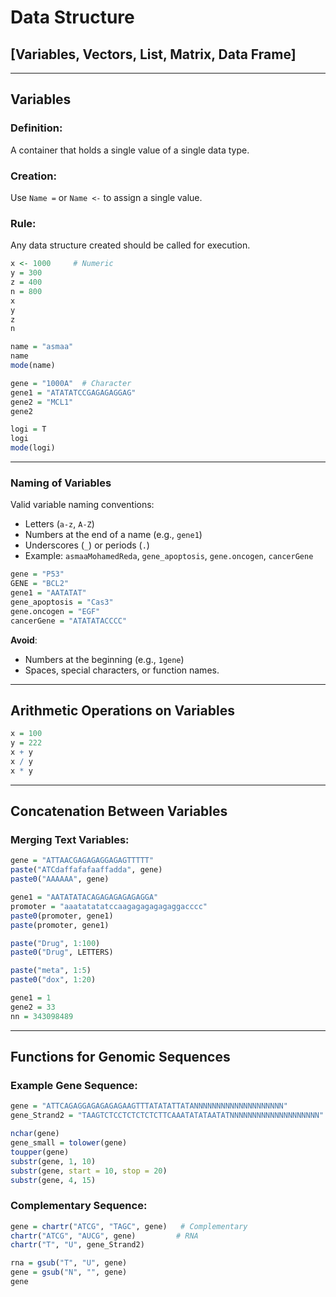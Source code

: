 
# Data Structure

## [Variables, Vectors, List, Matrix, Data Frame]

---

## Variables

### Definition:
A container that holds a single value of a single data type.

### Creation:
Use `Name =` or `Name <-` to assign a single value.

### Rule:
Any data structure created should be called for execution.

```r
x <- 1000     # Numeric
y = 300
z = 400
n = 800
x
y
z
n

name = "asmaa"
name
mode(name)

gene = "1000A"  # Character
gene1 = "ATATATCCGAGAGAGGAG"
gene2 = "MCL1"
gene2

logi = T
logi
mode(logi)
```

---

### Naming of Variables
Valid variable naming conventions:
- Letters (`a-z`, `A-Z`)
- Numbers at the end of a name (e.g., `gene1`)
- Underscores (`_`) or periods (`.`)
- Example: `asmaaMohamedReda`, `gene_apoptosis`, `gene.oncogen`, `cancerGene`

```r
gene = "P53"
GENE = "BCL2"
gene1 = "AATATAT"
gene_apoptosis = "Cas3"
gene.oncogen = "EGF"
cancerGene = "ATATATACCCC"
```

**Avoid**:
- Numbers at the beginning (e.g., `1gene`)
- Spaces, special characters, or function names.

---

## Arithmetic Operations on Variables
```r
x = 100
y = 222
x + y
x / y
x * y
```

---

## Concatenation Between Variables

### Merging Text Variables:
```r
gene = "ATTAACGAGAGAGGAGAGTTTTT"
paste("ATCdaffafafaaffadda", gene)
paste0("AAAAAA", gene)

gene1 = "AATATATACAGAGAGAGAGAGGA"
promoter = "aaatatatatccaagagagagagaggacccc"
paste0(promoter, gene1)
paste(promoter, gene1)

paste("Drug", 1:100)
paste0("Drug", LETTERS)

paste("meta", 1:5)
paste0("dox", 1:20)

gene1 = 1
gene2 = 33
nn = 343098489
```

---

## Functions for Genomic Sequences

### Example Gene Sequence:
```r
gene = "ATTCAGAGGAGAGAGAGAAGTTTATATATTATANNNNNNNNNNNNNNNNNNNN"
gene_Strand2 = "TAAGTCTCCTCTCTCTCTTCAAATATATAATATNNNNNNNNNNNNNNNNNNNN"

nchar(gene)
gene_small = tolower(gene)
toupper(gene)
substr(gene, 1, 10)
substr(gene, start = 10, stop = 20)
substr(gene, 4, 15)
```

### Complementary Sequence:
```r
gene = chartr("ATCG", "TAGC", gene)   # Complementary
chartr("ATCG", "AUCG", gene)         # RNA
chartr("T", "U", gene_Strand2)

rna = gsub("T", "U", gene)
gene = gsub("N", "", gene)
gene
```

